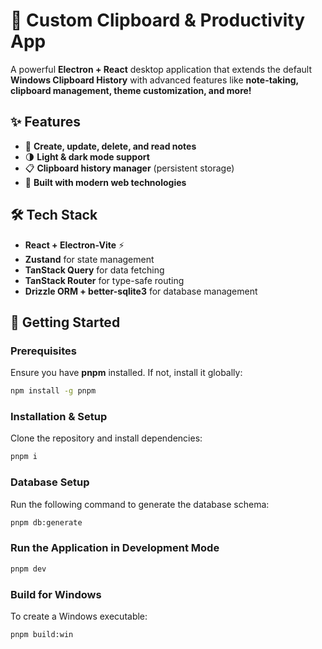 # 🚀 Custom Clipboard & Productivity App  

A powerful **Electron + React** desktop application that extends the default **Windows Clipboard History** with advanced features like **note-taking, clipboard management, theme customization, and more!**  

## ✨ Features  

- 📝 **Create, update, delete, and read notes**  
- 🌗 **Light & dark mode support**  
- 📋 **Clipboard history manager** (persistent storage)  
- 🚀 **Built with modern web technologies**  

## 🛠 Tech Stack  

- **React + Electron-Vite** ⚡  
- **Zustand** for state management  
- **TanStack Query** for data fetching  
- **TanStack Router** for type-safe routing  
- **Drizzle ORM + better-sqlite3** for database management  

## 🚀 Getting Started  

### **Prerequisites**  
Ensure you have **pnpm** installed. If not, install it globally:  

```sh
npm install -g pnpm
```

### **Installation & Setup**  

Clone the repository and install dependencies:  

```sh
pnpm i
```

### **Database Setup**  

Run the following command to generate the database schema:  

```sh
pnpm db:generate
```

### **Run the Application in Development Mode**  

```sh
pnpm dev
```

### **Build for Windows**  

To create a Windows executable:  

```sh
pnpm build:win
```
